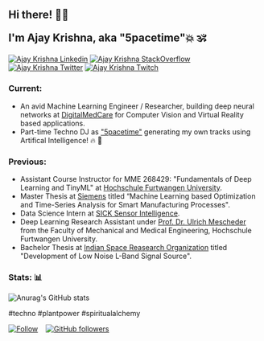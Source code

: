 <h2> Hi there! 👋🏼
  
I'm Ajay Krishna, aka "5pacetime"💥 🕉️ </h2>

[![Ajay Krishna Linkedin](https://img.shields.io/badge/LinkedIn-0077B5?style=for-the-badge&logo=linkedin&logoColor=white)](https://www.linkedin.com/in/ajay-krishna-2031a5119/)
[![Ajay Krishna StackOverflow](https://img.shields.io/badge/StackOverflow-F48024?style=for-the-badge&logo=stackoverflow&logoColor=white)](https://stackoverflow.com/users/19239428/ajay-krishna)
[![Ajay Krishna Twitter](https://img.shields.io/badge/Twitter-1DA1F2?style=for-the-badge&logo=twitter&logoColor=white)](https://twitter.com/ajaykrsna)
[![Ajay Krishna Twitch](https://img.shields.io/badge/Twitch-6441A4?style=for-the-badge&logo=twitch&logoColor=white)](https://www.twitch.tv/ajay_krsna)

### Current: 

- An avid Machine Learning Engineer / Researcher, building deep neural networks at [DigitalMedCare](https://digitalmedcare.de/) for Computer Vision and Virtual Reality based applications.
- Part-time Techno DJ as ["5pacetime"](https://instagram.com/5pacetime) generating my own tracks using Artifical Intelligence! 🔥 🚀

### Previous:

- Assistant Course Instructor for MME 268429: "Fundamentals of Deep Learning and TinyML" at [Hochschule Furtwangen University](https://www.hs-furtwangen.de/).
- Master Thesis at [Siemens](https://www.siemens.com) titled “Machine Learning based Optimization and Time-Series Analysis for Smart Manufacturing Processes".
- Data Science Intern at [SICK Sensor Intelligence](https://www.sick.com).
- Deep Learning Research Assistant under [Prof. Dr. Ulrich Mescheder](https://www.hs-furtwangen.de/personen/profil/180-ulrichmescheder/) from the Faculty of Mechanical and Medical Engineering, Hochschule Furtwangen University.
- Bachelor Thesis at [Indian Space Reasearch Organization](https://www.isro.gov.in/) titled "Development of Low Noise L-Band Signal Source".


### Stats: 📊


![Anurag's GitHub stats](https://github-readme-stats.vercel.app/api?username=ajaykrsna&show_icons=true&count_private=true&show_icons=true&theme=codeSTACKr)

#techno #plantpower #spiritualalchemy

[![Follow](https://img.shields.io/twitter/follow/ajaykrsna?style=social)](https://twitter.com/intent/follow?screen_name=ajaykrsna)   
[![GitHub followers](https://img.shields.io/github/followers/ajaykrsna?style=social)](https://github.com/ajaykrsna)
